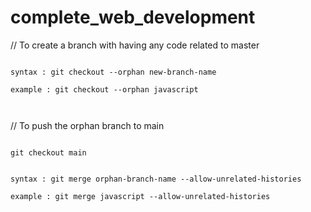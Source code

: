 # complete_web_development


// To create a branch with having any code related to master

``` git

syntax : git checkout --orphan new-branch-name

example : git checkout --orphan javascript



```

// To push the orphan branch to main

``` git

git checkout main


syntax : git merge orphan-branch-name --allow-unrelated-histories

example : git merge javascript --allow-unrelated-histories

```